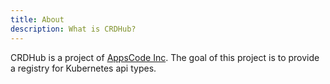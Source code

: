 ```yaml
---
title: About
description: What is CRDHub?
---
```


CRDHub is a project of [AppsCode Inc](https://appscode.com). The goal of this project is to provide a registry for Kubernetes api types.
